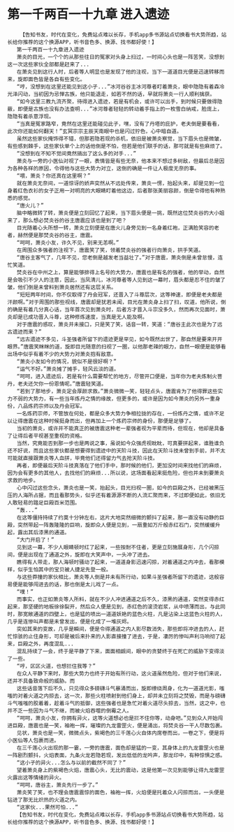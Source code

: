 # 第一千两百一十九章 进入遗迹
        【告知书友，时代在变化，免费站点难以长存，手机app多书源站点切换看书大势所趋，站长给你推荐的这个换源APP，听书音色多、换源、找书都好使！】
       第一千两百一十九章进入遗迹
       萧炎的目光，一个个的从那些往日的冤家对头身上扫过，一时间心头也是一阵苦笑，没想到这一次这些家伙全部都是赶来了...
       在萧炎见到这行人时，后者等人明显也是发现了他的注视，当下一道道目光便是迅速转移而来，旋即面色皆是各自有些变化。
       “哼，没想到在这里还能见到这小子...”冰河谷谷主冰河尊者盯着萧炎，眼中隐隐有着森冷光泽闪动，当初因为忌惮古族，他只能退走，如若不然的话，早就将萧炎一行人顺利擒获。
       “如今这里三教九流齐聚，待得进入遗迹，若是有机会，或许可以出手，到时候只要做得隐蔽，即便是古族也没有办法查明...”冰河尊者轻轻的转动着手指上的一枚雪白纳戒，脸庞上，隐隐有着杀意浮现。
       “当真是冤家路窄，竟然在这里还能碰见此子，嘿，没有了丹塔的庇护，老夫倒是要看看，此次你还能如何翻天！”玄冥宗宗主辰天南眼中也是闪过狞色，心中暗自道。
       虽然这些家伙掩饰得不错，但那若隐若现的杀机，依旧是被萧炎察觉，当下眉头也是微皱，有些感到棘手，这些家伙单个上的话他倒是不怕，但若是他们联手的话，那可就是有些麻烦了。
       “没想到在不知不觉间竟然搞出了这么多的对手...”
       萧炎与一旁的小医仙对视了一眼，表情皆是有些无奈，他本来不想过多树敌，但最后总是因为各种各样的原因，令得他与这些大势力对立，这倒的确是一件让人极度无奈的事。
       “喂，萧炎？你还真在这里啊？”
       就在萧炎无奈间，一道惊讶的娇声突然从不远处传来，萧炎一愣，抬起头来，却是见到一位身着红色衣衫的女子正用一对明亮的大眼睛盯着他这边，后者那张美丽容颜，倒是令得他有种熟悉的感觉。
       “唐火儿？”
       脑中略微转了转，萧炎便是立刻回忆了起来，当下眉头便是一挑，既然这位焚炎谷的大小姐来了，那么想必焚炎谷的谷主唐震应该也是到了吧？
       目光随着心头所想一转，萧炎立刻便是在唐火儿身旁见到一名身着红袍，正满脸笑容的老者，赫然便是那焚炎谷的谷主，唐震。
       “呵呵，萧炎小友，许久不见，别来无恙啊。”
       在周围众多强者的注视下，唐震笑了笑，领着焚炎谷的强者行向萧炎，拱手笑道。
       “唐谷主客气了，几年不见，您老倒是越发老当益壮了。”对于唐震，萧炎倒是未曾怠慢，连忙笑道。
       焚炎谷在中州之上，算是能够排得上名号的大势力，唐震也是有名的强者，他的举动，自然是会吸引不少人的注意，因此，当凤清儿，冰河尊者等人见到这一幕时，眉头都是忍不住的皱了皱，他们倒是未曾料到萧炎居然还有这层关系。
       “短短两年时间，你不仅取得了丹会冠军，还晋入了斗尊层次，这等神速，即便是老夫都是汗颜啊。”对于周围的那些视线，唐震却是犹若未闻，目光在萧炎身上扫了扫，叹道，他所说，倒的确是有着几分真心话，当年首次见到萧炎时，后者方才晋入斗宗没多久，然而再次见面时，萧炎却是已成功晋入斗尊，这种修炼速度，当真是无人能及啊。
       对于唐震的感叹，萧炎并未接口，只是笑了笑，话音一转，笑道：“唐谷主此次也是为了远古遗迹而来？”
       “远古遗迹不多见，斗圣强者所留下的遗迹更是罕见，如今既然出世了，那自然是要来开开眼界。”唐震笑眯眯的道，旋即目光随意的扫视了一圈，以他那老辣的眼力，自然一眼便是能够看出场中似乎有着不少的大势力对萧炎抱有敌意。
       “萧炎小友如今的情况，貌似不是很好啊？”
       “运气不好。”萧炎摊了摊手，轻风云淡的道。
       “呵呵，进入遗迹后，若是有什么需要帮忙的地方，尽管开口便是，当年你为老夫炼制火菩丹，老夫还欠你一份恩情呢。”唐震轻笑道。
       “若到了那地步，萧炎定会厚颜求救。”萧炎微微一笑，轻轻点头，唐震肯为了他得罪这些实力不弱的大势力，有一些当年炼丹之情的缘故，但更多的，或许是因为如今萧炎的另外一重身份，八品炼药宗师以及丹会冠军。
       一名炼药宗师，不管放在何处，都是众多大势力争相拉拢的存在，一份炼丹之情，或许不足以让得唐震在这种时候挺身而出，但再加上一个炼药宗师的身份，那便是足够了。
       当初的萧炎，或许并不能真正的被唐震这种老一辈强者视为平辈而待，但现在，他却是具备了让得后者平视甚至重视的资格。
       当然，究竟能否到那一步也是两说之事，虽说如今众强虎视眈眈，可真要拼起来，谁胜谁负还不好说，而且这些家伙都是想要得到遗迹中的天阶斗技，因此在天阶斗技未曾到手前，并不太可能就直接跟萧炎等人血拼，毕竟他们还得留力气去抢天阶斗技。
       再者，即便最后天阶斗技真落在了他们手中，那时候的他们，更加没时间来找他们的麻烦，因为会有更多的其他人，去找他们的麻烦...所以说，这场面看起来挺危险，但也并未到要萧炎求救的地步。
       心中闪过这些念头，萧炎也是一笑，抬起头，目光扫视一圈，如今的巨殿之外，已经被黑压压的人海所占据，而且看那势头，似乎还有着源源不断的人流汇聚而来，不过即便如此，依旧无人敢轻易的踏足巨殿百米范围。
       “轰...”
       在这等僵持持续了约莫十分钟左右，这片大地突然细微的颤抖了起来，那一直没有动静的巨殿，突然带起一阵轰隆隆的巨响，旋即众人便是见到，一扇重如万斤般赤红石门，突然缓缓升起，露出其后漆黑的通道。
       “大门开启了！”
       见到这一幕，不少人眼睛顿时红了起来，一些按耐不住者，更是立刻施展身形，几个闪掠间，便是出现在了通道之外，旋即在大笑声中，一头冲了进去。
       瞧得有人带走，那人海顿时骚动了起来，一道道身影迅速闪掠，对着通道之内冲去，看那模样，似乎生怕其中的宝贝被人捷足先登一般。
       与这些莽撞的家伙相比，萧炎等人倒是并未有所行动，如果斗圣强者所留下的遗迹，这般容易便是能够闯进去的话，那也倒是太儿戏了一点。
       “噗！”
       而事实，也正如萧炎等人所料，就在不少人冲进通道之后不久，漆黑的通道，突然变得赤红起来，那坚硬的地板徐徐裂开，然后众人便是见到，赤红色的滚烫岩浆，从中喷薄而出，与此同时，那宽敞通道的四壁上，也是猛的喷出一道道妖艳的蓝色火柱，凡是沾染上这蓝色火柱的人，几乎是连惨叫声都是未曾发出，便是化成了一堆灰烬。
       突如其来的变故，几乎是瞬间，便是令得通道之内人影尽数消失，那些即将冲进去的人，赶忙惊骇的止住身形，可却是被后来扑来的人影直接撞了进去，于是，凄厉的惨叫声利马响彻了起来，巨殿之外，再度混乱...
       混乱持续了一会，终于是平静了下来，面面相觑间，眼中的贪婪终于在死亡的威胁下变得淡了一些。
       “哼，区区火道，也想拦住我等？”
       在众人平静下来时，那些大势力也终于开始有所行动，这火道虽然危险，但对于他们来说，还并不具备致命般的威胁。而
       这些话音落下后不久，只见得众多磅礴斗气暴涌而出，旋即缭绕周身，化为一道道光影，嗤嗤的对着火道之内掠去，这一次，那些火柱喷射到他们身上，却并未立刻将之焚毁，而是与磅礴斗气嗤嗤的胶着着，趁着斗气的抵御，这些强者也是急忙对着火道尽头掠去，当然，这之中，也并不乏一些因为斗气不继，而被火焰吞噬的倒霉之人。
       “呵呵，萧炎小友，你拥有异火，这等火道想必也是拦不住你等，动身吧。”见到众人开始闯进巨殿，唐震也是一笑，袖袍一挥，璀璨的九龙雷罡火，便是涌出，将焚炎谷一干人尽数包裹。
       见状，萧炎也是一笑，微微点头，紫褐色的三千莲心火自体内席卷而出，一卷之下，便是将小医仙等人包裹而进。
       在三千莲心火出现的那一霎，一旁的唐震，面色却是猛的一变，其身体上的九龙雷罡火也是一阵剧烈颤抖，火焰表面，九条火龙若隐若现，发出低低的龙吟声，那龙印中，有种惊惧之感。
       “这小子的异火...怎么与以前的截然不同了？”
       望着萧炎身上的紫褐色火焰，唐震心头，无比的震动，这是他第一次见到能够让得九龙雷罡火露出这等情绪的异火。
       “呵呵，唐谷主，萧炎先行一步了。”
       萧炎笑了笑，也不理会唐震震惊的面色，袖袍一挥，火焰便是托着众人闪掠而出，一头便是钻进了那无比炽热的火道之内。
       “这家伙...果然可怕...”
       【告知书友，时代在变化，免费站点难以长存，手机app多书源站点切换看书大势所趋，站长给你推荐的这个换源APP，听书音色多、换源、找书都好使！】